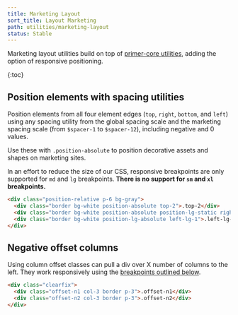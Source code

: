 ```yaml
---
title: Marketing Layout
sort_title: Layout Marketing
path: utilities/marketing-layout
status: Stable
---
```


Marketing layout utilities build on top of [primer-core utilities](/css/utilities/layout#position), adding the option of responsive positioning.

{:toc}

## Position elements with spacing utilities

Position elements from all four element edges (`top`, `right`, `bottom`, and `left`) using any spacing utility from the global spacing scale and the marketing spacing scale (from `$spacer-1` to `$spacer-12`), including negative and 0 values.

Use these with `.position-absolute` to position decorative assets and shapes on marketing sites.

In an effort to reduce the size of our CSS, responsive breakpoints are only supported for `md` and `lg` breakpoints. **There is no support for `sm` and `xl` breakpoints.**

```html
<div class="position-relative p-6 bg-gray">
  <div class="border bg-white position-absolute top-2">.top-2</div>
  <div class="border bg-white position-absolute position-lg-static right-md-4">.right-md-4</div>
  <div class="border bg-white position-lg-absolute left-lg-1">.left-lg-1</div>
</div>
```

## Negative offset columns

Using column offset classes can pull a div over X number of columns to the left. They work responsively using the [breakpoints outlined below](../grid#responsive-grids).

```html title="Negative offset columns"
<div class="clearfix">
  <div class="offset-n1 col-3 border p-3">.offset-n1</div>
  <div class="offset-n2 col-3 border p-3">.offset-n2</div>
</div>
```
